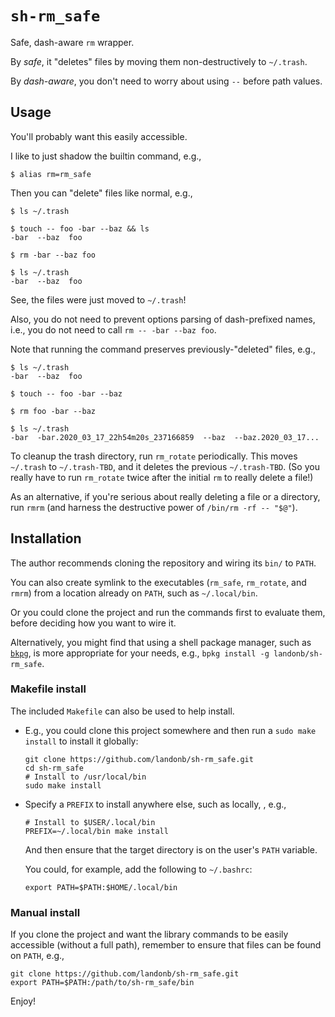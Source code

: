 # `sh-rm_safe`

Safe, dash-aware `rm` wrapper.

By *safe*, it "deletes" files by moving them non-destructively to `~/.trash`.

By *dash-aware*, you don't need to worry about using `--` before path values.

## Usage

You'll probably want this easily accessible.

I like to just shadow the builtin command, e.g.,

  ```shell
  $ alias rm=rm_safe
  ```

Then you can "delete" files like normal, e.g.,

  ```shell
  $ ls ~/.trash

  $ touch -- foo -bar --baz && ls
  -bar  --baz  foo

  $ rm -bar --baz foo

  $ ls ~/.trash
  -bar  --baz  foo
  ```

See, the files were just moved to `~/.trash`!

Also, you do not need to prevent options parsing of dash-prefixed names,
i.e., you do not need to call `rm -- -bar --baz foo`.

Note that running the command preserves previously-"deleted" files,
e.g.,

  ```shell
  $ ls ~/.trash
  -bar  --baz  foo

  $ touch -- foo -bar --baz

  $ rm foo -bar --baz

  $ ls ~/.trash
  -bar  -bar.2020_03_17_22h54m20s_237166859  --baz  --baz.2020_03_17...
  ```

To cleanup the trash directory, run `rm_rotate` periodically.
This moves `~/.trash` to `~/.trash-TBD`,
and it deletes the previous `~/.trash-TBD`.
(So you really have to run `rm_rotate` twice after the initial `rm`
to really delete a file!)

As an alternative, if you're serious about really deleting a file
or a directory, run `rmrm` (and harness the destructive power of
`/bin/rm -rf -- "$@"`).

## Installation

The author recommends cloning the repository and wiring its `bin/` to `PATH`.

You can also create symlink to the executables (`rm_safe`, `rm_rotate`, and `rmrm`)
from a location already on `PATH`, such as `~/.local/bin`.

Or you could clone the project and run the commands first to evaluate them,
before deciding how you want to wire it.

Alternatively, you might find that using a shell package manager, such as
[`bkpg`](https://github.com/bpkg/bpkg),
is more appropriate for your needs, e.g.,
`bpkg install -g landonb/sh-rm_safe`.

### Makefile install

The included `Makefile` can also be used to help install.

- E.g., you could clone this project somewhere and
  then run a `sudo make install` to install it globally:

  ```shell
  git clone https://github.com/landonb/sh-rm_safe.git
  cd sh-rm_safe
  # Install to /usr/local/bin
  sudo make install
  ```

- Specify a `PREFIX` to install anywhere else, such as locally, , e.g.,

  ```shell
  # Install to $USER/.local/bin
  PREFIX=~/.local/bin make install
  ```

  And then ensure that the target directory is on the user's `PATH` variable.

  You could, for example, add the following to `~/.bashrc`:

  ```shell
  export PATH=$PATH:$HOME/.local/bin
  ```

### Manual install

If you clone the project and want the library commands to be easily
accessible (without a full path), remember to ensure that files can
be found on `PATH`, e.g.,

  ```shell
  git clone https://github.com/landonb/sh-rm_safe.git
  export PATH=$PATH:/path/to/sh-rm_safe/bin
  ```

Enjoy!

